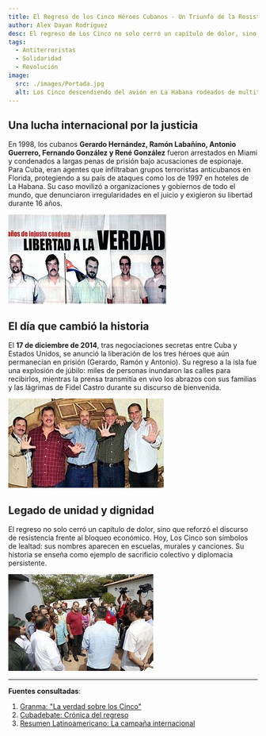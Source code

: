 ```yaml
---
title: El Regreso de los Cinco Héroes Cubanos - Un Triunfo de la Resistencia
author: Alex Dayan Rodriguez
desc: El regreso de Los Cinco no solo cerró un capítulo de dolor, sino que reforzó el discurso de resistencia frente al bloqueo económico. Hoy son símbolos de lealtad y su historia se enseña como ejemplo de sacrificio colectivo.
tags:
  - Antiterroristas
  - Solidaridad
  - Revolución
image:
  src: ./images/Portada.jpg
  alt: Los Cinco descendiendo del avión en La Habana rodeados de multitud
---
```


## Una lucha internacional por la justicia

En 1998, los cubanos **Gerardo Hernández, Ramón Labañino, Antonio Guerrero, Fernando González y René González** fueron arrestados en Miami y condenados a largas penas de prisión bajo acusaciones de espionaje. Para Cuba, eran agentes que infiltraban grupos terroristas anticubanos en Florida, protegiendo a su país de ataques como los de 1997 en hoteles de La Habana. Su caso movilizó a organizaciones y gobiernos de todo el mundo, que denunciaron irregularidades en el juicio y exigieron su libertad durante 16 años.

![Mural callejero con los rostros de Los Cinco](./images/Foto_1.jpg)

## El día que cambió la historia

El **17 de diciembre de 2014**, tras negociaciones secretas entre Cuba y Estados Unidos, se anunció la liberación de los tres héroes que aún permanecían en prisión (Gerardo, Ramón y Antonio). Su regreso a la isla fue una explosión de júbilo: miles de personas inundaron las calles para recibirlos, mientras la prensa transmitía en vivo los abrazos con sus familias y las lágrimas de Fidel Castro durante su discurso de bienvenida.

![Los Cinco en el aeropuerto](./images/Foto_2.jpg)

## Legado de unidad y dignidad

El regreso no solo cerró un capítulo de dolor, sino que reforzó el discurso de resistencia frente al bloqueo económico. Hoy, Los Cinco son símbolos de lealtad: sus nombres aparecen en escuelas, murales y canciones. Su historia se enseña como ejemplo de sacrificio colectivo y diplomacia persistente.

![Acto público con Los Cinco](./images/Foto_3.jpg)

---

**Fuentes consultadas**:

1. [Granma: "La verdad sobre los Cinco"](http://www.granma.cu/cinco-heroes)
2. [Cubadebate: Crónica del regreso](https://www.cubadebate.cu/especiales/2014/12/17/)
3. [Resumen Latinoamericano: La campaña internacional](https://www.resumenlatinoamericano.org/)
